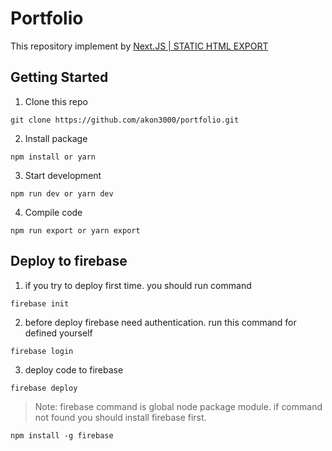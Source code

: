 # Portfolio
This repository implement by [Next.JS | STATIC HTML EXPORT](https://nextjs.org/docs#static-html-export)
## Getting Started
1. Clone this repo
```
git clone https://github.com/akon3000/portfolio.git
```
2. Install package
```
npm install or yarn
```
3. Start development
```
npm run dev or yarn dev
```
4. Compile code
```
npm run export or yarn export
```
## Deploy to firebase
1. if you try to deploy first time. you should run command
```
firebase init
```
2. before deploy firebase need authentication. run this command for defined yourself
```
firebase login
```
3. deploy code to firebase
```
firebase deploy
```
> Note: firebase command is global node package module. if command not found you should install firebase first.
```
npm install -g firebase
```